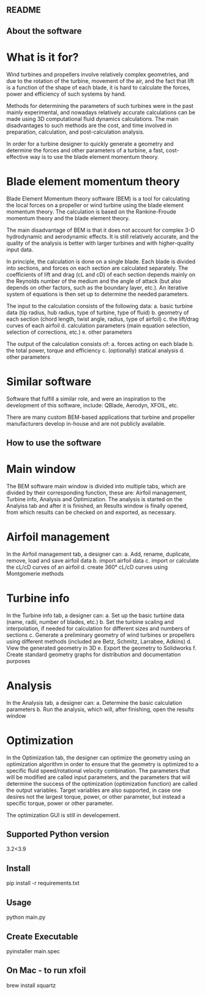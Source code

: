 ## README

## About the software

# What is it for?
Wind turbines and propellers involve relatively complex geometries, and due to the rotation of the turbine, movement of the air, and the fact that lift is a function of the shape of each blade, it is hard to calculate the forces, power and efficiency of such systems by hand.

Methods for determining the parameters of such turbines were in the past mainly experimental, and nowadays relatively accurate calculations can be made using 3D computational fluid dynamics calculations. The main disadvantages to such methods are the cost, and time involved in preparation, calculation, and post-calculation analysis.

In order for a turbine designer to quickly generate a geometry and determine the forces and other parameters of a turbine, a fast, cost-effective way is to use the blade element momentum theory.

# Blade element momentum theory

Blade Element Momentum theory software (BEM) is a tool for calculating the local forces on a propeller or wind turbine using the blade element momentum theory. The calculation is based on the Rankine-Froude momentum theory and the blade element theory.

The main disadvantage of BEM is that it does not account for complex 3-D hydrodynamic and aerodynamic effects. It is still relatively accurate, and the quality of the analysis is better with larger turbines and with higher-quality input data.

In principle, the calculation is done on a single blade. Each blade is divided into sections, and forces on each section are calculated separately. The coefficients of lift and drag (cL and cD) of each section depends mainly on the Reynolds number of the medium and the angle of attack (but also depends on other factors, such as the boundary layer, etc.). An iterative system of equations is then set up to determine the needed parameters.

The input to the calculation consists of the following data:
a. basic turbine data (tip radius, hub radius, type of turbine, type of fluid)
b. geometry of each section (chord length, twist angle, radius, type of airfoil)
c. the lift/drag curves of each airfoil
d. calculation parameters (main equation selection, selection of corrections, etc.)
e. other parameters

The output of the calculation consists of:
a. forces acting on each blade
b. the total power, torque and efficiency
c. (optionally) statical analysis
d. other parameters

# Similar software

Software that fulfill a similar role, and were an inspiration to the development of this software, include:
QBlade, Aerodyn, XFOIL, etc.

There are many custom BEM-based applications that turbine and propeller manufacturers develop in-house and are not publicly available.

## How to use the software

# Main window

The BEM software main window is divided into multiple tabs, which are divided by their corresponding function, these are: Airfoil management, Turbine info, Analysis and Optimization. The analysis is started on the Analyiss tab and after it is finished, an Results window is finally opened, from which results can be checked on and exported, as necessary.

# Airfoil management

In the Airfoil management tab, a designer can:
	a. Add, rename, duplicate, remove, load and save airfoil data
	b. import airfoil data
	c. import or calculate the cL/cD curves of an airfoil
	d. create 360° cL/cD curves using Montgomerie methods

# Turbine info

In the Turbine info tab, a designer can:
	a. Set up the basic turbine data (name, radii, number of blades, etc.)
	b. Set the turbine scaling and interpolation, if needed for calculation for different sizes and numbers of sections
	c. Generate a preliminary geometry of wind turbines or propellers using different methods (included are Betz, Schmitz, Larrabee, Adkins)
	d. View the generated geometry in 3D
	e. Export the geometry to Solidworks
	f. Create standard geometry graphs for distribution and documentation purposes

# Analysis

In the Analysis tab, a designer can:
	a. Determine the basic calculation parameters
	b. Run the analysis, which will, after finishing, open the results window

# Optimization

In the Optimization tab, the designer can optimize the geometry using an optimization algorithm in order to ensure that the geometry is optimized to a specific fluid speed/rotational velocity combination. The parameters that will be modified are called input parameters, and the parameters that will determine the success of the optimization (optimization function) are called the output variables. Target variables are also supported, in case one desires not the largest torque, power, or other parameter, but instead a specific torque, power or other parameter.

The optimization GUI is still in developement.

## Supported Python version
3.2<3.9

## Install
pip install -r requirements.txt

## Usage
python main.py

## Create Executable
pyinstaller main.spec

## On Mac - to run xfoil
brew install xquartz